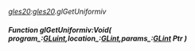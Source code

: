 _[gles20](../../modules/gles20/gles20-module.md):[gles20](../../modules/gles20/gles20-module.md).glGetUniformiv_
##### Function glGetUniformiv:Void( program_:[GLuint](../../modules/gles20/gles20-gluint.md),location_:[GLint](../../modules/gles20/gles20-glint.md),params_:[GLint](../../modules/gles20/gles20-glint.md) Ptr )
